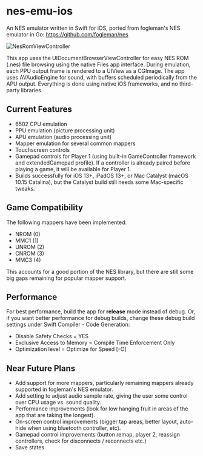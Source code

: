 #  nes-emu-ios

An NES emulator written in Swift for iOS, ported from fogleman's NES emulator in Go: https://github.com/fogleman/nes

![NesRomViewController](screenshot1png.?raw=true)

This app uses the UIDocumentBrowserViewController for easy NES ROM (.nes) file browsing using the native Files app interface.  During emulation, each PPU output frame is rendered to a UIView as a CGImage.  The app uses AVAudioEngine for sound, with buffers scheduled periodically from the APU output.  Everything is done using native iOS frameworks, and no third-party libraries.


## Current Features
- 6502 CPU emulation
- PPU emulation (picture processing unit)
- APU emulation (audio processing unit)
- Mapper emulation for several common mappers
- Touchscreen controls
- Gamepad controls for Player 1 (using built-in GameController framework and extendedGamepad profile).  If a controller is already paired before playing a game, it will be available for Player 1.
- Builds successfully for iOS 13+, iPadOS 13+, or Mac Catalyst (macOS 10.15 Catalina), but the Catalyst build still needs some Mac-specific tweaks.


## Game Compatibility 
The following mappers have been implemented:

-  NROM (0)
-  MMC1 (1)
-  UNROM (2)
-  CNROM (3)
-  MMC3 (4)

This accounts for a good portion of the NES library, but there are still some big gaps remaining for popular mapper support.


## Performance
For best performance, build the app for **release** mode instead of debug.  Or, if you want better performance for debug builds, change these debug build settings under Swift Compiler - Code Generation:
- Disable Safety Checks = YES
- Exclusive Access to Memory = Compile Time Enforcement Only
- Optimization level = Optimize for Speed [-O]


## Near Future Plans
- Add support for more mappers, particularly remaining mappers already supported in fogleman's NES emulator.
- Add setting to adjust audio sample rate, giving the user some control over CPU usage vs. sound quality.
- Performance improvements (look for low hanging fruit in areas of the app that are taking the longest).
- On-screen control improvements (bigger tap areas, better layout, auto-hide when using bluetooth controller, etc).
- Gamepad control improvements (button remap, player 2, reassign controllers, check for disconnects / reconnects etc.)
- Save states
